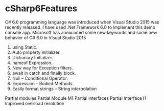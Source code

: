 # cSharp6Features

C# 6.0  programming language was introduced when Visual Studio 2015 was recently released. I have used .Net Framework 6.0 to implement this demo console app. Microsoft has announced some new keywords and some new behavior of C# 6.0 in Visual Studio 2015


1. using Static.
2. Auto property initializer.
3. Dictionary Initializer.
4. nameof Expression.
5. New way for Exception filters.
6. await in catch and finally block.
7. Null – Conditional Operator.
8. Expression – Bodied Methods
9. Easily format strings – String interpolation 
         
Partial modules	
        Partial Module M1 
Partial interfaces
        Partial Interface I1
Improved overload resolution
